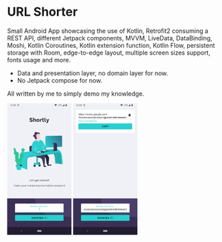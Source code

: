# URL Shorter

Small Android App showcasing the use of Kotlin, Retrofit2 consuming a REST API, different Jetpack components, MVVM, LiveData, DataBinding, Moshi, Kotlin Coroutines, Kotlin extension function, Kotlin Flow, persistent storage with Room, edge-to-edge layout, multiple screen sizes support, fonts usage and more.
- Data and presentation layer, no domain layer for now.
- No Jetpack compose for now.

All written by me to simply demo my knowledge.

<img src="/screenshots/main_welcome.png" width="150"> <img src="/screenshots/main_screenshot.png" width="150">

